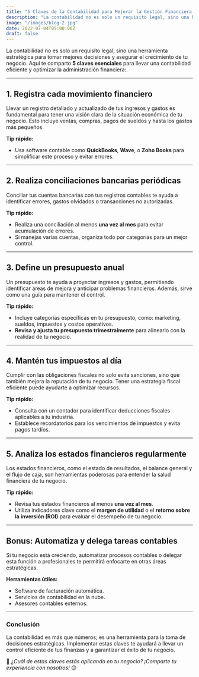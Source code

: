 ```yaml
---
title: "5 Claves de la Contabilidad para Mejorar la Gestión Financiera de tu Negocio"
description: "La contabilidad no es solo un requisito legal, sino una herramienta estratégica para tomar mejores decisiones y asegurar el crecimiento de tu negocio. Aquí te comparto **5 claves esenciales** para llevar una contabilidad eficiente y optimizar la administración financiera:."
image: "/images/blog-2.jpg"
date: 2022-07-04T05:00:00Z
draft: false
---
```


La contabilidad no es solo un requisito legal, sino una herramienta estratégica para tomar mejores decisiones y asegurar el crecimiento de tu negocio. Aquí te comparto **5 claves esenciales** para llevar una contabilidad eficiente y optimizar la administración financiera:.

---

## **1. Registra cada movimiento financiero**

Llevar un registro detallado y actualizado de tus ingresos y gastos es fundamental para tener una visión clara de la situación económica de tu negocio. Esto incluye ventas, compras, pagos de sueldos y hasta los gastos más pequeños.

**Tip rápido:**

- Usa software contable como **QuickBooks**, **Wave**, o **Zoho Books** para simplificar este proceso y evitar errores.

---

## **2. Realiza conciliaciones bancarias periódicas**

Conciliar tus cuentas bancarias con tus registros contables te ayuda a identificar errores, gastos olvidados o transacciones no autorizadas.

**Tip rápido:**

- Realiza una conciliación al menos **una vez al mes** para evitar acumulación de errores.
- Si manejas varias cuentas, organiza todo por categorías para un mejor control.

---

## **3. Define un presupuesto anual**

Un presupuesto te ayuda a proyectar ingresos y gastos, permitiendo identificar áreas de mejora y anticipar problemas financieros. Además, sirve como una guía para mantener el control.

**Tip rápido:**

- Incluye categorías específicas en tu presupuesto, como: marketing, sueldos, impuestos y costos operativos.
- **Revisa y ajusta tu presupuesto trimestralmente** para alinearlo con la realidad de tu negocio.

---

## **4. Mantén tus impuestos al día**

Cumplir con las obligaciones fiscales no solo evita sanciones, sino que también mejora la reputación de tu negocio. Tener una estrategia fiscal eficiente puede ayudarte a optimizar recursos.

**Tip rápido:**

- Consulta con un contador para identificar deducciones fiscales aplicables a tu industria.
- Establece recordatorios para los vencimientos de impuestos y evita pagos tardíos.

---

## **5. Analiza los estados financieros regularmente**

Los estados financieros, como el estado de resultados, el balance general y el flujo de caja, son herramientas poderosas para entender la salud financiera de tu negocio.

**Tip rápido:**

- Revisa tus estados financieros al menos **una vez al mes**.
- Utiliza indicadores clave como el **margen de utilidad** o el **retorno sobre la inversión (ROI)** para evaluar el desempeño de tu negocio.

---

## **Bonus: Automatiza y delega tareas contables**

Si tu negocio está creciendo, automatizar procesos contables o delegar esta función a profesionales te permitirá enfocarte en otras áreas estratégicas.

**Herramientas útiles:**

- Software de facturación automática.
- Servicios de contabilidad en la nube.
- Asesores contables externos.

---

### **Conclusión**

La contabilidad es más que números; es una herramienta para la toma de decisiones estratégicas. Implementar estas claves te ayudará a llevar un control eficiente de tus finanzas y a garantizar el éxito de tu negocio.

💬 _¿Cuál de estas claves estás aplicando en tu negocio? ¡Comparte tu experiencia con nosotros!_ 😊
